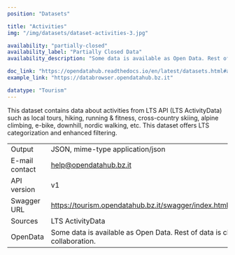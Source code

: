 ```yaml
---
position: "Datasets"

title: "Activities"
img: "/img/datasets/dataset-activities-3.jpg"

availability: "partially-closed"
availability_label: "Partially Closed Data"
availability_description: "Some data is available as Open Data. Rest of data is closed or restricted to project collaboration."

doc_link: "https://opendatahub.readthedocs.io/en/latest/datasets.html#activity-dataset"
example_link: "https://databrowser.opendatahub.bz.it"

datatype: "Tourism"
---
```


This dataset contains data about activities from LTS API (LTS ActivityData) such as local tours, hiking, running & fitness, cross-country skiing, alpine climbing, e-bike, downhill, nordic walking, etc. This dataset offers LTS categorization and enhanced filtering.

|                |                                                             |
| :------------- | ----------------------------------------------------------- |
| Output         | JSON, mime-type application/json                            |
| E-mail contact | help@opendatahub.bz.it                                      |
| API version    | v1                                                          |
| Swagger URL    | https://tourism.opendatahub.bz.it/swagger/index.html#/ODHActivityPoi/get_v1_ODHActivityPoi |
| Sources        | LTS ActivityData                                            |
| OpenData       | Some data is available as Open Data. Rest of data is closed or restricted to project collaboration.      |
